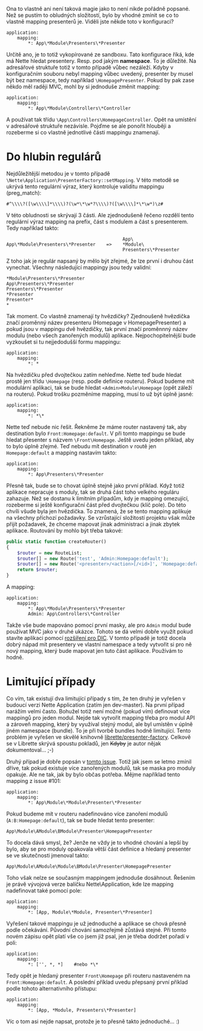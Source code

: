 Ona to vlastně ani není taková magie jako to není nikde pořádně popsané. Než se pustím to obludných složitostí, bylo by vhodné zmínit se co to vlastně mapping presenterů je. Viděli jste někde toto v konfiguraci?

```neon
application:
	mapping:
		*: App\*Module\Presenters\*Presenter
```

Určitě ano, je to totiž vykopírované ze sandboxu. Tato konfigurace říká, kde má Nette hledat presentery. Resp. pod jakým **namespace**. To je důležité. Na adresářové struktuře totiž v tomto případě vůbec nezáleží. Kdyby v konfiguračním souboru nebyl mapping vůbec uvedený, presenter by musel být bez namespace, tedy například `\HomepagePresenter`. Pokud by pak zase někdo měl raději MVC, mohl by si jednoduše změnit mapping:

```neon
application:
	mapping:
		*: App\*Module\Controllers\*Controller
```

A používat tak třídu `\App\Controllers\HomepageController`. Opět na umístění v adresářové struktuře nezávisle. Pojďme se ale ponořit hlouběji a rozeberme si co vlastně jednotlivé části mappingu znamenají.

# Do hlubin regulárů

Nejdůležitější metodou je v tomto případě `\Nette\Application\PresenterFactory::setMapping`. V této metodě se ukrývá tento regulární výraz, který kontroluje validitu mappingu (preg_match):

```
#^\\\\?([\w\\\\]*\\\\)?(\w*\*\w*?\\\\)?([\w\\\\]*\*\w*)\z#
```

V této obludnosti se skrývají 3 části. Ale zjednodušeně řečeno rozdělí tento regulární výraz mapping na prefix, část s modulem a část s presenterem. Tedy například takto:

```
                                           App\
App\*Module\Presenters\*Presenter    =>    *Module\
                                           Presenters\*Presenter
```

Z toho jak je regulár napsaný by mělo být zřejmé, že lze první i druhou část vynechat. Všechny následující mappingy jsou tedy validní:

```
*Module\Presenters\*Presenter
App\Presenters\*Presenter
Presenters\*Presenter
*Presenter
Presenter*
*
```

Tak moment. Co vlastně znamenají ty hvězdičky? Zjednoušeně hvězdička značí proměnný název presenteru (Homepage v HomepagePresenter) a pokud jsou v mappingu dvě hvězdičky, tak první značí proměnnný název modulu (nebo všech zanořených modulů) aplikace. Nejpochopitelnější bude vyzkoušet si tu nejjedodušší formu mappingu:

```neon
application:
	mapping:
		*: *
```

Na hvězdičku před dvojtečkou zatím nehleďme. Nette teď bude hledat prostě jen třídu `\Homepage` (resp. podle definice routeru). Pokud budeme mít modulární aplikaci, tak se bude hledat `<Admin>Module\Homepage` (opět záleží na routeru). Pokud trošku pozměníme mapping, musí to už být úplně jasné:

```neon
application:
	mapping:
		*: *\*
```

Nette teď nebude nic řešit. Řekněme že máme router nastavený tak, aby destination bylo `Front:Homepage:default`. V při tomto mappingu se bude hledat přesenter s názvem `\Front\Homepage`. Ještě uvedu jeden příklad, aby to bylo úplně zřejmé. Teď nebudu mít destination v routě jen `Homepage:default` a mapping nastavím takto:

```neon
application:
	mapping:
		*: App\Presenters\*Presenter
```

Přesně tak, bude se to chovat úplně stejně jako první příklad. Když totiž aplikace nepracuje s moduly, tak se druhá část toho velkého reguláru zahazuje. Než se dostanu k limitním případům, kdy je mapping omezující, rozeberme si ještě konfigurační část před dvojtečkou (klíč pole). Do této chvíli všude byla jen hvězdička. To znamená, že se tento mapping aplikuje na všechny příchozí požadavky. Se vzrůstající složitostí projektu však může přijít požadavek, že chceme mapovat jinak administraci a jinak zbytek aplikace. Routování by mohlo být třeba takové:

```php
public static function createRouter()
{
	$router = new RouteList;
	$router[] = new Route('test', 'Admin:Homepage:default');
	$router[] = new Route('<presenter>/<action>[/<id>]', 'Homepage:default');
	return $router;
}
```

A mapping:

```neon
application:
	mapping:
		*: App\*Module\Presenters\*Presenter
        Admin: App\Controllers\*Controller
```

Takže vše bude mapováno pomocí první masky, ale pro `Admin` modul bude používat MVC jako v druhé ukázce. Tohoto se dá velmi dobře využít pokud stavíte aplikaci pomocí [rozšíření pro DIC](rozsireni-pro-dic). V tomto případě je totiž docela dobrý nápad mít presentery ve vlastní namespace a tedy vytvořit si pro ně nový mapping, který bude mapovat jen tuto část aplikace. Používám to hodně.

# Limitující případy

Co vím, tak existují dva limitující případy s tím, že ten druhý je vyřešen v budoucí verzi Nette Application (zatím jen dev-master). Na první případ narážím velmi často. Bohužel totiž není možné (pokud vím) definovat více mappingů pro jeden modul. Nejde tak vytvořit mapping třeba pro modul API a zároveň mapping, který by využíval stejný modul, ale byl umístěn v úplně jiném namespace (bundle). To je při tvorbě bundles hodně limitující. Tento problém je vyřešen ve skvělé knihovně [librette/presenter-factory](https://github.com/librette/presenter-factory). Celkově se v Librette skrývá spoustu pokladů, jen <del>Kdyby</del> je autor nějak dokumentoval... ;-)

Druhý případ je dobře popsán v [tomto issue](https://github.com/nette/application/issues/101). Totiž jak jsem se letmo zmínil dříve, tak pokud existuje více zanořených modulů, tak se maska pro moduly opakuje. Ale ne tak, jak by bylo občas potřeba. Mějme například tento mapping z issue #101:

```neon
application:
	mapping:
		*: App\Module\*Module\Presenter\*Presenter
```

Pokud budeme mít v routeru nadefinováno více zanoření modulů (`A:B:Homepage:default`), tak se bude hledat tento presenter:

```
App\Module\AModule\BModule\Presenter\HomepagePresenter
```

To docela dává smysl, že? Jenže ne vždy je to vhodné chování a lepší by bylo, aby se pro moduly opakovala větší část definice a hledaný presenter se ve skutečnosti jmenoval takto:

```
App\Module\AModule\Module\BModule\Presenter\HomepagePresenter
```

Toho však nelze se současným mappingem jednoduše dosáhnout. Řešením je právě vývojová verze balíčku Nette\Application, kde lze mapping nadefinovat také pomocí pole:

```neon
application:
	mapping:
		*: [App, Module\*Module, Presenter\*Presenter]
```

Vyřešení takové mappingu je už jednoduché a aplikace se chová přesně podle očekávání. Původní chování samozřejmě zůstává stejné. Při tomto novém zápisu opět platí vše co jsem již psal, jen je třeba dodržet pořadí v poli:

```neon
application:
	mapping:
		*: ['', *, *]    #nebo *\*
```

Tedy opět je hledaný presenter `Front\Homepage` při routeru nastaveném na `Front:Homepage:default`. A poslední příklad uvedu přepsaný první příklad podle tohoto alternativního přístupu:

```neon
application:
	mapping:
		*: [App, *Module, Presenters\*Presenter]
```

Víc o tom asi nejde napsat, protože je to přesně takto jednoduché... :)